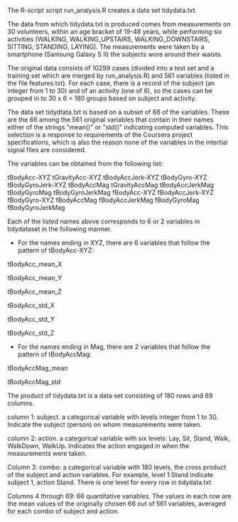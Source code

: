 The R-script script run_analysis.R creates a data set tidydata.txt.

The data from which tidydata.txt is produced comes from 
measurements on 30 volunteers, within an age bracket of 19-48 years,  while  performing six activities (WALKING, WALKING_UPSTAIRS, WALKING_DOWNSTAIRS, SITTING, STANDING, LAYING). The measurements were taken by a smartphone (Samsung Galaxy S II) the subjects wore around their waists.

The original data consists of 10299 cases (divided into a test set and a training set which are merged by run_analysis.R) and 561 variables (listed in the file features.txt).  For each case, there is a record of the subject (an integer from 1 to 30) and of an activity (one of 6), so the cases can be grouped in to 30 x 6 = 180 groups based on subject and activity.

The data set tidydtata.txt is based on a subset of 66 of the variables.  These are the 66 among the 561 original variables that contain in their names either of the strings "mean()" or "std()" indicating computed variables. This selection is a response to requirements of the Coursera project specifications, which is also the reason none of the variables in the intertial signal files are considered.

The variables can be obtained from the following list:

tBodyAcc-XYZ
tGravityAcc-XYZ
tBodyAccJerk-XYZ
tBodyGyro-XYZ
tBodyGyroJerk-XYZ
tBodyAccMag
tGravityAccMag
tBodyAccJerkMag
tBodyGyroMag
tBodyGyroJerkMag
fBodyAcc-XYZ
fBodyAccJerk-XYZ
fBodyGyro-XYZ
fBodyAccMag
fBodyAccJerkMag
fBodyGyroMag
fBodyGyroJerkMag

Each of the listed names above corresponds to 6 or 2 variables in tidydataset in the following manner. 

* For the names ending in XYZ, there are 6 variables that follow the pattern of tBodyAcc-XYZ:

tBodyAcc_mean_X

tBodyAcc_mean_Y

tBodyAcc_mean_Z

tBodyAcc_std_X

tBodyAcc_std_Y

tBodyAcc_std_Z

* For the names ending in Mag, there are 2 variables that follow the pattern of tBodyAccMag:

tBodyAccMag_mean

tBodyAccMag_std

The product of tidydata.txt is a data set consisting of 180 rows and 69 columns. 

column 1: subject.  a categorical variable with levels integer  from 1 to 30.  Indicate the subject (person) on whom measurements were taken.

column 2: action.  a categorical variable with six levels: Lay, Sit, Stand, Walk, WalkDown, WalkUp.  Indicates the action engaged in when the measurements were taken.

Column 3: combo: a categorical variable with 180 levels, the cross product of the subject and action variables.  For example, level 1:Stand indicate subject 1, action Stand.  There is one level for every row in tidydata.txt

Columns 4 through 69: 66 quantitative variables. The values in each row are the mean values of the originally chosen 66 out of 561 variables, averaged for each combo of subject and action. 




 
